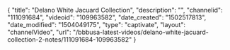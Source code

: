 {
    "title": "Delano White Jacuard Collection",
    "description": "",
    "channelid": "111091684",
    "videoid": "109963582",
    "date_created": "1502517813",
    "date_modified": "1504049175",
    "type": "captivate",
    "layout": "channelVideo",
    "url": "\/bbbusa-latest-videos\/delano-white-jacuard-collection-2-notes\/111091684-109963582"
}